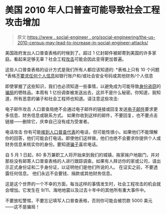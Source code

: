 # 美国 2010 年人口普查可能导致社会工程攻击增加

> 原文:[https://www . social-engineer . org/social-engineering/the-us-2010-census-may-lead-to-increase-in-social-engineer-attacks/](https://www.social-engineer.org/social-engineering/the-us-2010-census-may-lead-to-increase-in-social-engineer-attacks/)

美国政府发出人口普查表格的时候到了。超过 1 亿封邮件被邮寄到美国的许多家庭。看起来足够无辜？社会工程[攻击](https://www.social-engineer.org/framework/general-discussion/attackers-might-use-social-engineering/)可能会因此变得更加普遍。

这些人口普查表格的设计方式是我们所有人都应该知道的:
*表格上只有 10 个问题
*表格[不要求任何个人信息](https://www.social-engineer.org/social-engineering/stealing-credentials-via-social-engineering/)如银行账户和/或社会安全号码或其他财务/个人信息

即使掌握了这些知识，我们也必须知道一些事情，以避免成为可能导致[身份盗窃](https://www.social-engineer.org/framework/general-discussion/categories-social-engineers/identity-theives/)的[骗局](https://www.social-engineer.org/framework/general-discussion/categories-social-engineers/scam-artists/)的牺牲品。本周有 1 亿份调查被发送出去，这并不是什么秘密。你知道，我知道，所有恶意的骗子和社会工程师也知道。请注意这些攻击:

电子邮件攻击
人口普查局绝不会通过电子邮件的链接或回复发送[电子邮件](https://www.social-engineer.org/framework/general-discussion/real-world-examples/phishing/)要求更多信息、财务信息或联系方式。
如果你收到这样的邮件，不要回复，也不要点击链接——删除它，庆幸自己没有成为受害者。

电话攻击
你有可能[接到人口普查代表](https://www.social-engineer.org/framework/general-discussion/common-attacks/phone/)的电话，但可能性很小。如果他们不能理解你的回答，他们可能会打电话。即使他们这样做，他们也绝不会要求你提供个人或财务信息来核实你的身份。要知道[骗子](https://www.social-engineer.org/framework/general-discussion/real-world-examples/con-men/)喜欢电话。

自 5 月 1 日起，80 多万兼职工人将开始来到我们的城镇，挨家挨户地敲门，并对那些没有邮寄人口普查表格的人进行跟踪调查。如果有人拜访你的家或公司，请出示正式身份证和二手身份证，以证明他们是他们所说的人。
在证实之前，不要透露任何信息。
他们永远不会要钱、捐款或其他财务信息。

这是这个世界的一个不幸的方面，每当这样的事情发生时，社会工程攻击的机会就会增加。它发生在 9/11、海地地震以及过去十年中的其他所有重大事件中。

不要放松警惕，不要忘记填写人口普查表格，否则你可能会被罚款 5000 美元——这不是骗局！